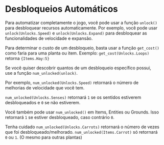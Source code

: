 # Desbloqueios Automáticos
Para automatizar completamente o jogo, você pode usar a função `unlock()` para desbloquear recursos automaticamente.
Por exemplo, você pode usar `unlock(Unlocks.Speed)` e `unlock(Unlocks.Expand)` para desbloquear as funcionalidades de velocidade e expansão.

Para determinar o custo de um desbloqueio, basta usar a função `get_cost()` como faria para uma planta ou item.
Exemplo:
`get_cost(Unlocks.Loops)`
retorna `{Items.Hay:5}`

Se você quiser descobrir quantos de um desbloqueio específico possui, use a função `num_unlocked(unlock)`.

Por exemplo, `num_unlocked(Unlocks.Speed)` retornará o número de melhorias de velocidade que você tem.

`num_unlocked(Unlocks.Senses)` retornará `1` se os sentidos estiverem desbloqueados e `0` se não estiverem.

Você também pode usar `num_unlocked()` em Items, Entities ou Grounds. Isso retornará `1` se estiver desbloqueado, caso contrário `0`.

Tenha cuidado `num_unlocked(Unlocks.Carrots)` retornará o número de vezes que foi desbloqueado/melhorado. 
`num_unlocked(Items.Carrot)` só retornará `0` ou `1`. (O mesmo para outras plantas)